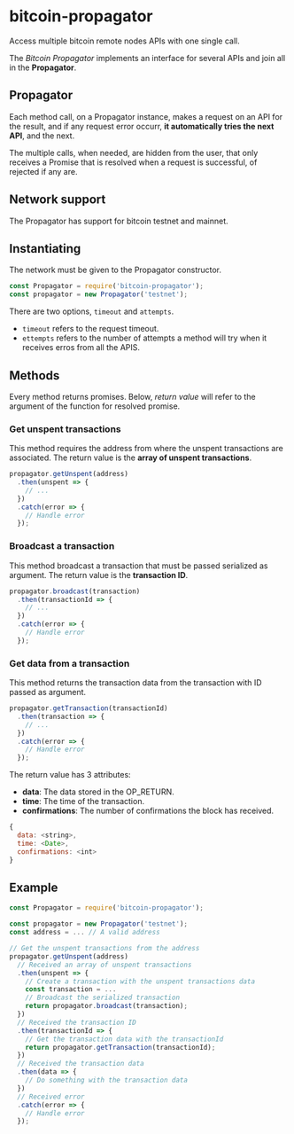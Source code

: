 # bitcoin-propagator

Access multiple bitcoin remote nodes APIs with one single call.

The _Bitcoin Propagator_ implements an interface for several APIs and join all in the **Propagator**.

## Propagator

Each method call, on a Propagator instance, makes a request on an
API for the result, and if any request error occurr, **it 
automatically tries the next API**, and the next.

The multiple calls, when needed, are hidden from the user, that only
receives a Promise that is resolved when a request is successful, of 
rejected if any are.

## Network support

The Propagator has support for bitcoin testnet and mainnet.

## Instantiating

The network must be given to the Propagator constructor.

```js
const Propagator = require('bitcoin-propagator');
const propagator = new Propagator('testnet');
```

There are two options, `timeout` and `attempts`.
- `timeout` refers to the request timeout.
- `ettempts` refers to the number of attempts a method will try when
it receives erros from all the APIS.

## Methods

Every method returns promises. Below, _return value_ will refer to 
the argument of the function for resolved promise.

### Get unspent transactions

This method requires the address from where the unspent transactions
are associated. The return value is the **array of unspent 
transactions**.

```js
propagator.getUnspent(address)
  .then(unspent => {
    // ...
  })
  .catch(error => {
    // Handle error
  });
```

### Broadcast a transaction

This method broadcast a transaction that must be passed serialized 
as argument. The return value is the **transaction ID**.

```js
propagator.broadcast(transaction)
  .then(transactionId => {
    // ...
  })
  .catch(error => {
    // Handle error
  });
```

### Get data from a transaction

This method returns the transaction data from the transaction with 
ID passed as argument.

```js
propagator.getTransaction(transactionId)
  .then(transaction => {
    // ...
  })
  .catch(error => {
    // Handle error
  });
```

The return value has 3 attributes:
- **data**: The data stored in the OP_RETURN.
- **time**: The time of the transaction.
- **confirmations**: The number of confirmations the block has 
received.

```js
{
  data: <string>,
  time: <Date>,
  confirmations: <int>
}
```

## Example

```js
const Propagator = require('bitcoin-propagator');

const propagator = new Propagator('testnet');
const address = ... // A valid address

// Get the unspent transactions from the address
propagator.getUnspent(address)
  // Received an array of unspent transactions
  .then(unspent => {
    // Create a transaction with the unspent transactions data
    const transaction = ...
    // Broadcast the serialized transaction
    return propagator.broadcast(transaction);
  })
  // Received the transaction ID
  .then(transactionId => {
    // Get the transaction data with the transactionId
    return propagator.getTransaction(transactionId);
  })
  // Received the transaction data
  .then(data => {
    // Do something with the transaction data
  })
  // Received error
  .catch(error => {
    // Handle error
  });
```
